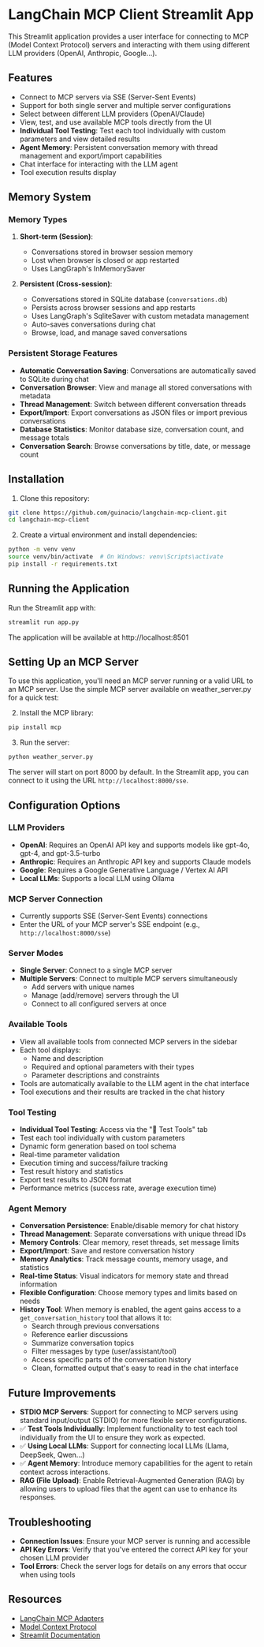 # LangChain MCP Client Streamlit App

This Streamlit application provides a user interface for connecting to MCP (Model Context Protocol) servers and interacting with them using different LLM providers (OpenAI, Anthropic, Google...).

## Features

- Connect to MCP servers via SSE (Server-Sent Events)
- Support for both single server and multiple server configurations 
- Select between different LLM providers (OpenAI/Claude)
- View, test, and use available MCP tools directly from the UI
- **Individual Tool Testing**: Test each tool individually with custom parameters and view detailed results
- **Agent Memory**: Persistent conversation memory with thread management and export/import capabilities
- Chat interface for interacting with the LLM agent
- Tool execution results display

## Memory System

### Memory Types

1. **Short-term (Session)**: 
   - Conversations stored in browser session memory
   - Lost when browser is closed or app restarted
   - Uses LangGraph's InMemorySaver

2. **Persistent (Cross-session)**:
   - Conversations stored in SQLite database (`conversations.db`)
   - Persists across browser sessions and app restarts
   - Uses LangGraph's SqliteSaver with custom metadata management
   - Auto-saves conversations during chat
   - Browse, load, and manage saved conversations

### Persistent Storage Features

- **Automatic Conversation Saving**: Conversations are automatically saved to SQLite during chat
- **Conversation Browser**: View and manage all stored conversations with metadata
- **Thread Management**: Switch between different conversation threads
- **Export/Import**: Export conversations as JSON files or import previous conversations
- **Database Statistics**: Monitor database size, conversation count, and message totals
- **Conversation Search**: Browse conversations by title, date, or message count

## Installation

1. Clone this repository:
```bash
git clone https://github.com/guinacio/langchain-mcp-client.git
cd langchain-mcp-client
```

2. Create a virtual environment and install dependencies:
```bash
python -m venv venv
source venv/bin/activate  # On Windows: venv\Scripts\activate
pip install -r requirements.txt
```

## Running the Application

Run the Streamlit app with:
```bash
streamlit run app.py
```

The application will be available at http://localhost:8501

## Setting Up an MCP Server

To use this application, you'll need an MCP server running or a valid URL to an MCP server. 
Use the simple MCP server available on weather_server.py for a quick test:

2. Install the MCP library:
```bash
pip install mcp
```

3. Run the server:
```bash
python weather_server.py
```

The server will start on port 8000 by default. In the Streamlit app, you can connect to it using the URL `http://localhost:8000/sse`.

## Configuration Options

### LLM Providers
- **OpenAI**: Requires an OpenAI API key and supports models like gpt-4o, gpt-4, and gpt-3.5-turbo
- **Anthropic**: Requires an Anthropic API key and supports Claude models
- **Google**: Requires a Google Generative Language / Vertex AI API
- **Local LLMs**: Supports a local LLM using Ollama

### MCP Server Connection
- Currently supports SSE (Server-Sent Events) connections
- Enter the URL of your MCP server's SSE endpoint (e.g., `http://localhost:8000/sse`)

### Server Modes
- **Single Server**: Connect to a single MCP server
- **Multiple Servers**: Connect to multiple MCP servers simultaneously
  - Add servers with unique names
  - Manage (add/remove) servers through the UI
  - Connect to all configured servers at once

### Available Tools
- View all available tools from connected MCP servers in the sidebar
- Each tool displays:
  - Name and description
  - Required and optional parameters with their types
  - Parameter descriptions and constraints
- Tools are automatically available to the LLM agent in the chat interface
- Tool executions and their results are tracked in the chat history

### Tool Testing
- **Individual Tool Testing**: Access via the "🔧 Test Tools" tab
- Test each tool individually with custom parameters
- Dynamic form generation based on tool schema
- Real-time parameter validation
- Execution timing and success/failure tracking
- Test result history and statistics
- Export test results to JSON format
- Performance metrics (success rate, average execution time)

### Agent Memory
- **Conversation Persistence**: Enable/disable memory for chat history
- **Thread Management**: Separate conversations with unique thread IDs
- **Memory Controls**: Clear memory, reset threads, set message limits
- **Export/Import**: Save and restore conversation history
- **Memory Analytics**: Track message counts, memory usage, and statistics
- **Real-time Status**: Visual indicators for memory state and thread information
- **Flexible Configuration**: Choose memory types and limits based on needs
- **History Tool**: When memory is enabled, the agent gains access to a `get_conversation_history` tool that allows it to:
  - Search through previous conversations
  - Reference earlier discussions
  - Summarize conversation topics
  - Filter messages by type (user/assistant/tool)
  - Access specific parts of the conversation history
  - Clean, formatted output that's easy to read in the chat interface

## Future Improvements

- **STDIO MCP Servers**: Support for connecting to MCP servers using standard input/output (STDIO) for more flexible server configurations.
- ✅ **Test Tools Individually**: Implement functionality to test each tool individually from the UI to ensure they work as expected.
- ✅ **Using Local LLMs**: Support for connecting local LLMs (Llama, DeepSeek, Qwen...)
- ✅ **Agent Memory**: Introduce memory capabilities for the agent to retain context across interactions.
- **RAG (File Upload)**: Enable Retrieval-Augmented Generation (RAG) by allowing users to upload files that the agent can use to enhance its responses.

## Troubleshooting

- **Connection Issues**: Ensure your MCP server is running and accessible
- **API Key Errors**: Verify that you've entered the correct API key for your chosen LLM provider
- **Tool Errors**: Check the server logs for details on any errors that occur when using tools

## Resources

- [LangChain MCP Adapters](https://github.com/langchain-ai/langchain-mcp-adapters)
- [Model Context Protocol](https://modelcontextprotocol.io/introduction)
- [Streamlit Documentation](https://docs.streamlit.io/)
